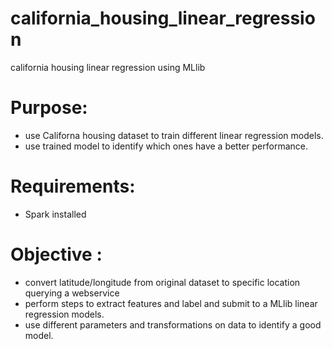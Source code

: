 # california_housing_linear_regression
california housing linear regression using MLlib

# Purpose: 
- use Californa housing dataset to train different linear regression models.
- use trained model to identify which ones have a better performance.
		 
# Requirements: 
- Spark installed

# Objective : 
- convert latitude/longitude from original dataset to specific location querying a webservice
- perform steps to extract features and label and submit to a MLlib linear regression models.
- use different parameters and transformations on data to identify a good model.
